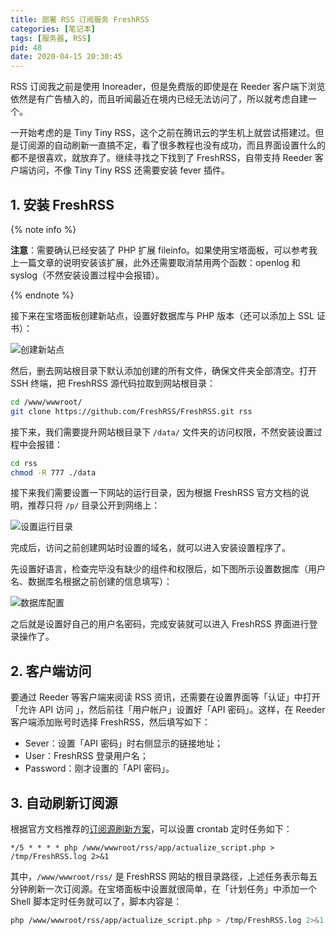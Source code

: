 ```yaml
---
title: 部署 RSS 订阅服务 FreshRSS
categories: [笔记本]
tags: [服务器, RSS]
pid: 48
date: 2020-04-15 20:30:45
---
```


RSS 订阅我之前是使用 Inoreader，但是免费版的即使是在 Reeder 客户端下浏览依然是有广告植入的，而且听闻最近在境内已经无法访问了，所以就考虑自建一个。

一开始考虑的是 Tiny Tiny RSS，这个之前在腾讯云的学生机上就尝试搭建过。但是订阅源的自动刷新一直搞不定，看了很多教程也没有成功，而且界面设置什么的都不是很喜欢，就放弃了。继续寻找之下找到了 FreshRSS，自带支持 Reeder 客户端访问，不像 Tiny Tiny RSS 还需要安装 fever 插件。
<!--more-->

## 1. 安装 FreshRSS

{% note info %}

**注意**：需要确认已经安装了 PHP 扩展 fileinfo。如果使用宝塔面板，可以参考我上一篇文章的说明安装该扩展，此外还需要取消禁用两个函数：openlog 和 syslog（不然安装设置过程中会报错）。

{% endnote %}

接下来在宝塔面板创建新站点，设置好数据库与 PHP 版本（还可以添加上 SSL 证书）：

![创建新站点](https://web-1256060851.cos.ap-hongkong.myqcloud.com/posts/48/create_site.jpg!500x)

然后，删去网站根目录下默认添加创建的所有文件，确保文件夹全部清空。打开 SSH 终端，把 FreshRSS 源代码拉取到网站根目录：

```sh
cd /www/wwwroot/
git clone https://github.com/FreshRSS/FreshRSS.git rss
```

接下来，我们需要提升网站根目录下 `/data/` 文件夹的访问权限，不然安装设置过程中会报错：

```sh
cd rss
chmod -R 777 ./data
```

接下来我们需要设置一下网站的运行目录，因为根据 FreshRSS 官方文档的说明，推荐只将 `/p/` 目录公开到网络上：

![设置运行目录](https://web-1256060851.cos.ap-hongkong.myqcloud.com/posts/48/site_path.jpg!500x)

完成后，访问之前创建网站时设置的域名，就可以进入安装设置程序了。

先设置好语言，检查完毕没有缺少的组件和权限后，如下图所示设置数据库（用户名、数据库名根据之前创建的信息填写）：

![数据库配置](https://web-1256060851.cos.ap-hongkong.myqcloud.com/posts/48/db_settings.jpg!400x)

之后就是设置好自己的用户名密码，完成安装就可以进入 FreshRSS 界面进行登录操作了。

## 2. 客户端访问

要通过 Reeder 等客户端来阅读 RSS 资讯，还需要在设置界面等「认证」中打开「允许 API 访问 」，然后前往「用户帐户」设置好「API 密码」。这样，在 Reeder 客户端添加账号时选择 FreshRSS，然后填写如下：

- Sever：设置「API 密码」时右侧显示的链接地址；
- User：FreshRSS 登录用户名；
- Password：刚才设置的「API 密码」。

## 3. 自动刷新订阅源

根据官方文档推荐的[订阅源刷新方案](https://freshrss.github.io/FreshRSS/en/users/03_Main_view.html#refreshing-feeds)，可以设置 crontab 定时任务如下：

```cron
*/5 * * * * php /www/wwwroot/rss/app/actualize_script.php > /tmp/FreshRSS.log 2>&1
```

其中，`/www/wwwroot/rss/` 是 FreshRSS 网站的根目录路径，上述任务表示每五分钟刷新一次订阅源。在宝塔面板中设置就很简单，在「计划任务」中添加一个 Shell 脚本定时任务就可以了，脚本内容是：

```sh
php /www/wwwroot/rss/app/actualize_script.php > /tmp/FreshRSS.log 2>&1
```